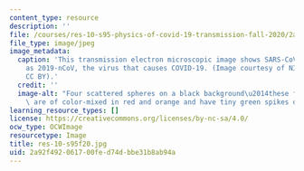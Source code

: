 ```yaml
---
content_type: resource
description: ''
file: /courses/res-10-s95-physics-of-covid-19-transmission-fall-2020/2a92f492061700fed74dbbe31b8ab94a_res-10-s95f20.jpg
file_type: image/jpeg
image_metadata:
  caption: 'This transmission electron microscopic image shows SARS-CoV-2, also known
    as 2019-nCoV, the virus that causes COVID-19. (Image courtesy of NIH/NIAID. License:
    CC BY).'
  credit: ''
  image-alt: "Four scattered spheres on a black background\u2014these four spheres\
    \ are of color-mixed in red and orange and have tiny green spikes on the fringe."
learning_resource_types: []
license: https://creativecommons.org/licenses/by-nc-sa/4.0/
ocw_type: OCWImage
resourcetype: Image
title: res-10-s95f20.jpg
uid: 2a92f492-0617-00fe-d74d-bbe31b8ab94a
---
```

